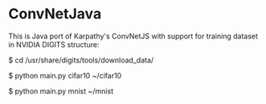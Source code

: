 # ConvNetJava

This is Java port of Karpathy's ConvNetJS with support for training dataset in NVIDIA DIGITS structure:

$ cd /usr/share/digits/tools/download_data/

$ python main.py cifar10 ~/cifar10

$ python main.py mnist ~/mnist
